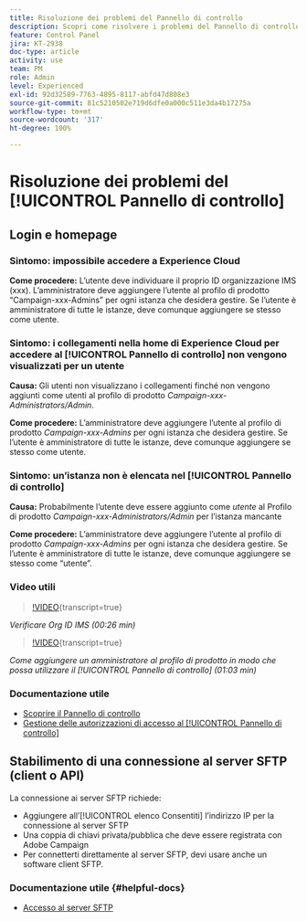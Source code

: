 ```yaml
---
title: Risoluzione dei problemi del Pannello di controllo
description: Scopri come risolvere i problemi del Pannello di controllo.
feature: Control Panel
jira: KT-2938
doc-type: article
activity: use
team: PM
role: Admin
level: Experienced
exl-id: 92d32589-7763-4895-8117-abfd47d808e3
source-git-commit: 81c5210502e719d6dfe0a000c511e3da4b17275a
workflow-type: tm+mt
source-wordcount: '317'
ht-degree: 100%

---
```


# Risoluzione dei problemi del [!UICONTROL Pannello di controllo]

## Login e homepage

### Sintomo: impossibile accedere a Experience Cloud

**Come procedere:**
L’utente deve individuare il proprio ID organizzazione IMS (xxx). L’amministratore deve aggiungere l’utente al profilo di prodotto “Campaign-xxx-Admins” per ogni istanza che desidera gestire. Se l’utente è amministratore di tutte le istanze, deve comunque aggiungere se stesso come utente.

### Sintomo: i collegamenti nella home di Experience Cloud per accedere al [!UICONTROL Pannello di controllo] non vengono visualizzati per un utente

**Causa:**
Gli utenti non visualizzano i collegamenti finché non vengono aggiunti come utenti al profilo di prodotto _Campaign-xxx-Administrators/Admin_.

**Come procedere:**
L’amministratore deve aggiungere l’utente al profilo di prodotto _Campaign-xxx-Admins_ per ogni istanza che desidera gestire. Se l’utente è amministratore di tutte le istanze, deve comunque aggiungere se stesso come utente.

### Sintomo: un’istanza non è elencata nel [!UICONTROL Pannello di controllo]

**Causa:**
Probabilmente l’utente deve essere aggiunto come *utente* al Profilo di prodotto _Campaign-xxx-Administrators/Admin_ per l’istanza mancante

**Come procedere:**
L’amministratore deve aggiungere l’utente al profilo di prodotto _Campaign-xxx-Admins_ per ogni istanza che desidera gestire. Se l’utente è amministratore di tutte le istanze, deve comunque aggiungere se stesso come “utente”.

### Video utili

>[!VIDEO](https://video.tv.adobe.com/v/328532?learn=on&captions=ita){transcript=true}

*Verificare Org ID IMS (00:26 min)*

>[!VIDEO](https://video.tv.adobe.com/v/328147?learn=on&captions=ita){transcript=true}

*Come aggiungere un amministratore al profilo di prodotto in modo che possa utilizzare il [!UICONTROL Pannello di controllo] (01:03 min)*

### Documentazione utile

* [Scoprire il Pannello di controllo](https://experienceleague.adobe.com/docs/control-panel/using/control-panel-home.html?lang=it)
* [Gestione delle autorizzazioni di accesso al [!UICONTROL Pannello di controllo]](https://experienceleague.adobe.com/docs/control-panel/using/control-panel-home.html?lang=it)

## Stabilimento di una connessione al server SFTP (client o API)

La connessione ai server SFTP richiede:

* Aggiungere all’[!UICONTROL elenco Consentiti] l’indirizzo IP per la connessione al server SFTP
* Una coppia di chiavi privata/pubblica che deve essere registrata con Adobe Campaign
* Per connetterti direttamente al server SFTP, devi usare anche un software client SFTP.

### Documentazione utile {#helpful-docs}

* [Accesso al server SFTP](https://experienceleague.adobe.com/docs/control-panel/using/control-panel-home.html?lang=it)
